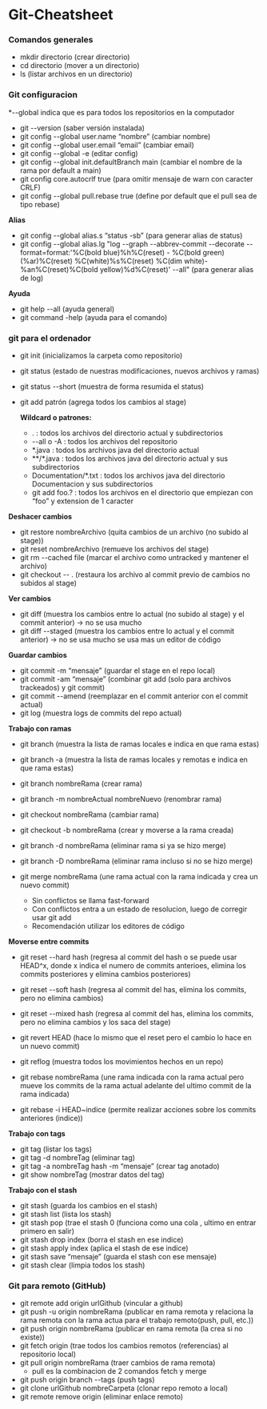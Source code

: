 # Git-Cheatsheet

### Comandos generales
- mkdir directorio	(crear directorio)
- cd directorio		(mover a un directorio)
- ls			(listar archivos en un directorio)

### Git configuracion

*--global indica que es para todos los repositorios en la computador
- git --version					(saber versión instalada)
- git config --global user.name “nombre” 	(cambiar nombre)
- git config --global user.email “email”		(cambiar email)
- git config --global -e				(editar config)
- git config --global init.defaultBranch main	(cambiar el nombre de la rama por default a main)
- git config core.autocrlf true			(para omitir mensaje de warn con caracter CRLF)
- git config --global pull.rebase true 	 (define por default que el pull sea de tipo rebase)

**Alias**
- git config --global alias.s “status -sb” 	(para generar alias de status)
- git config --global alias.lg "log --graph --abbrev-commit --decorate --format=format:'%C(bold blue)%h%C(reset) - %C(bold green)(%ar)%C(reset) %C(white)%s%C(reset) %C(dim white)- %an%C(reset)%C(bold yellow)%d%C(reset)' --all" (para generar alias de log)

**Ayuda**
- git help --all			(ayuda general)
- git command -help		(ayuda para el comando)

### git para el ordenador

- git init			(inicializamos la carpeta como repositorio)
- git status		(estado de nuestras modificaciones, nuevos archivos y ramas)
- git status --short 	(muestra de forma resumida el status)
- git add patrón 		(agrega todos los cambios al stage)

  **Wildcard o patrones:**
  - . : todos los archivos del directorio actual y subdirectorios
  - --all o -A : todos los archivos del repositorio
  - *.java : todos los archivos java del directorio actual
  - **/*.java :  todos los archivos java del directorio actual y sus subdirectorios
  - Documentation/*.txt : todos los archivos java del directorio Documentacion y sus subdirectorios
  - git add foo.? : todos los archivos en el directorio que empiezan con “foo” y extension de 1 caracter

**Deshacer cambios**
- git restore nombreArchivo	(quita cambios de un archivo (no subido al stage))
- git reset nombreArchivo	(remueve los archivos del stage)
- git rm --cached file		(marcar el archivo como untracked y mantener el archivo)
- git checkout -- .		(restaura los archivo al commit previo de cambios no subidos al stage)

**Ver cambios**
- git diff				(muestra los cambios entre lo actual (no subido al stage) y el commit anterior) -> no se usa mucho
- git diff	--staged			(muestra los cambios entre lo actual y el commit anterior) -> no se usa mucho se usa mas un editor de código

**Guardar cambios**
- git commit -m “mensaje” 	(guardar el stage en el repo local)
- git commit -am “mensaje” 	(combinar git add (solo para archivos trackeados) y git commit)
- git commit --amend 		(reemplazar en el commit anterior con el commit actual)
- git log 				(muestra logs de commits del repo actual)

**Trabajo con ramas**
- git branch			(muestra la lista de ramas locales e indica en que rama estas)
- git branch -a			(muestra la lista de ramas locales y remotas e indica en que rama estas)
- git branch nombreRama		(crear rama)
- git branch -m nombreActual nombreNuevo 		(renombrar rama)
- git checkout nombreRama		(cambiar rama)
- git checkout -b nombreRama		(crear y moverse a la rama creada)
- git branch -d nombreRama		(eliminar rama si ya se hizo merge)
- git branch -D nombreRama		(eliminar rama incluso si no se hizo merge)

- git merge nombreRama		(une rama actual con la rama indicada y crea un nuevo commit)

  - Sin conflictos se llama fast-forward
  - Con conflictos entra a un estado de resolucion, luego de corregir usar git add
  - Recomendación utilizar los editores de código

**Moverse entre commits**
- git reset --hard hash 	(regresa al commit del hash o se puede usar HEAD^x, donde x indica el numero de commits anterioes, elimina los commits posteriores y elimina cambios posteriores)
- git reset --soft hash		(regresa al commit del has, elimina los commits, pero no elimina cambios)
- git reset --mixed hash		(regresa al commit del has, elimina los commits, pero no elimina cambios y los saca del stage)
- git revert HEAD		(hace lo mismo que el reset pero el cambio lo hace en un nuevo commit)

- git reflog			(muestra todos los movimientos hechos en un repo)

- git rebase nombreRama		(une rama indicada con la rama actual pero mueve los commits de la rama actual adelante del ultimo commit de la rama indicada)
- git rebase -i HEAD~indice		(permite realizar acciones sobre los commits anteriores (indice))

**Trabajo con tags**
- git tag						(listar los tags)
- git tag -d nombreTag				(eliminar tag)
- git tag -a nombreTag hash -m “mensaje” 	(crear tag anotado)
- git show nombreTag 				(mostrar datos del tag)

**Trabajo con el stash**
- git stash					(guarda los cambios en el stash)
- git stash list					(lista los stash)
- git stash pop					(trae el stash 0 (funciona como una cola , ultimo en entrar primero en salir)
- git stash drop index				(borra el stash en ese indice)
- git stash apply index				(aplica el stash de ese indice)
- git stash save “mensaje”			(guarda el stash con ese mensaje)
- git stash clear					(limpia todos los stash)

### Git para remoto (GitHub)

- git remote add origin urlGithub 	(vincular a github)
- git push -u origin nombreRama	(publicar en rama remota y relaciona la rama remota con la rama actua para el trabajo remoto(push, pull, etc.))
- git push origin nombreRama		(publicar en rama remota (la crea si no existe))
- git fetch origin				(trae todos los cambios remotos (referencias) al repositorio local)
- git pull origin nombreRama		(traer cambios de rama remota)
  - pull es la combinacion de 2 comandos fetch y merge
- git push origin branch --tags		(push tags)
- git clone urlGithub nombreCarpeta	(clonar repo remoto a local)
- git remote remove origin		(eliminar enlace remoto)
